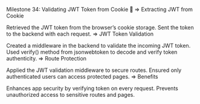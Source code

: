 Milestone 34: Validating JWT Token from Cookie 🔐
=> Extracting JWT from Cookie

Retrieved the JWT token from the browser’s cookie storage.
Sent the token to the backend with each request.
=> JWT Token Validation

Created a middleware in the backend to validate the incoming JWT token.
Used verify() method from jsonwebtoken to decode and verify token authenticity.
=> Route Protection

Applied the JWT validation middleware to secure routes.
Ensured only authenticated users can access protected pages.
=> Benefits

Enhances app security by verifying token on every request.
Prevents unauthorized access to sensitive routes and pages.